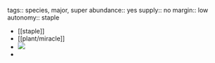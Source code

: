 tags:: species, major, super
abundance:: yes
supply:: no
margin:: low
autonomy:: staple

- [[staple]]
- [[plant/miracle]]
- ![](https://peach-geographical-bat-397.mypinata.cloud/ipfs/QmYiE16Uf9Hdw4vZ1Uwkwi6mLVKorkwsVGVAkhmb3uqEXd)
-